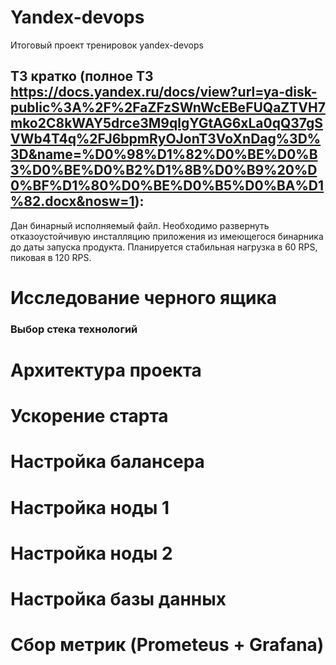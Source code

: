 # Yandex-devops
Итоговый проект тренировок yandex-devops


## ТЗ кратко (полное ТЗ https://docs.yandex.ru/docs/view?url=ya-disk-public%3A%2F%2FaZFzSWnWcEBeFUQaZTVH7mko2C8kWAY5drce3M9qlgYGtAG6xLa0qQ37gSVWb4T4q%2FJ6bpmRyOJonT3VoXnDag%3D%3D&name=%D0%98%D1%82%D0%BE%D0%B3%D0%BE%D0%B2%D1%8B%D0%B9%20%D0%BF%D1%80%D0%BE%D0%B5%D0%BA%D1%82.docx&nosw=1):
Дан бинарный исполняемый файл. Необходимо развернуть отказоустойчивую инсталляцию приложения из имеющегося бинарника до
даты запуска продукта. Планируется стабильная нагрузка в 60 RPS, пиковая в 120 RPS.



# Исследование черного ящика


### Выбор стека технологий



# Архитектура проекта

# Ускорение старта


# Настройка балансера


# Настройка ноды 1


# Настройка ноды 2



# Настройка базы данных



# Сбор метрик (Prometeus + Grafana)

